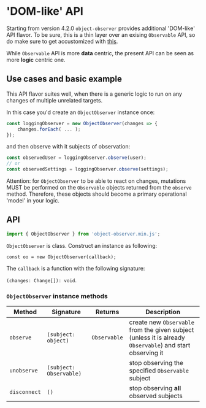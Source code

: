 # 'DOM-like' API

Starting from version 4.2.0 `object-observer` provides additional 'DOM-like' API flavor.
To be sure, this is a thin layer over an exising `Observable` API, so do make sure to get accustomized with [this](observable.md).

While `Observable` API is more **data** centric, the present API can be seen as more **logic** centric one.

## Use cases and basic example

This API flavor suites well, when there is a generic logic to run on any changes of multiple unrelated targets.

In this case you'd create an `ObjectObserver` instance once:
```js
const loggingObserver = new ObjectObserver(changes => {
	changes.forEach( ... );
});
```

and then observe with it subjects of observation:
```js
const observedUser = loggingObserver.observe(user);
// or
const observedSettings = loggingObserver.observe(settings);
```

Attention: for `ObjectObserver` to be able to react on changes, mutations MUST be performed on the `Observable` objects returned from the `observe` method.
Therefore, these objects should become a primary operational 'model' in your logic.

## API

```js
import { ObjectObserver } from 'object-observer.min.js';
```

`ObjectObserver` is class. Construct an instance as following:

`const oo = new ObjectObserver(callback);`

The `callback` is a function with the following signature:

`(changes: Change[]): void`.

### `ObjectObserver` instance methods

| Method       | Signature               | Returns      | Description |
|--------------|-------------------------|--------------|------------|
| `observe`    | `(subject: object)`     | `Observable` | create new `Observable` from the given subject (unless it is already `Observable`) and start observing it |
| `unobserve`  | `(subject: Observable)` |              | stop observing the specified `Observable` subject |
| `disconnect` | `()`                    |              | stop observing **all** observed subjects |